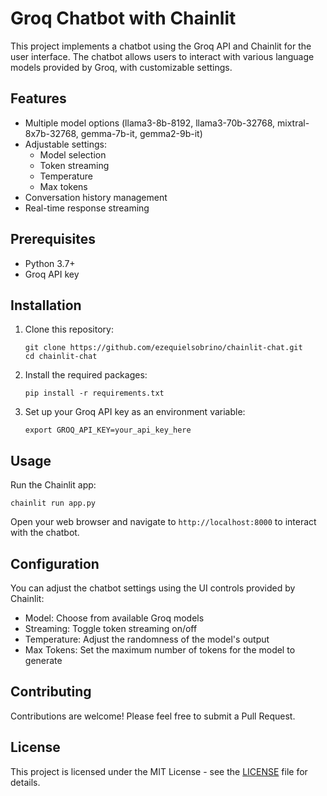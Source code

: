 # Groq Chatbot with Chainlit

This project implements a chatbot using the Groq API and Chainlit for the user interface. The chatbot allows users to interact with various language models provided by Groq, with customizable settings.

## Features

- Multiple model options (llama3-8b-8192, llama3-70b-32768, mixtral-8x7b-32768, gemma-7b-it, gemma2-9b-it)
- Adjustable settings:
  - Model selection
  - Token streaming
  - Temperature
  - Max tokens
- Conversation history management
- Real-time response streaming

## Prerequisites

- Python 3.7+
- Groq API key

## Installation

1. Clone this repository:
   ```
   git clone https://github.com/ezequielsobrino/chainlit-chat.git
   cd chainlit-chat
   ```

2. Install the required packages:
   ```
   pip install -r requirements.txt
   ```

3. Set up your Groq API key as an environment variable:
   ```
   export GROQ_API_KEY=your_api_key_here
   ```

## Usage

Run the Chainlit app:

```
chainlit run app.py
```

Open your web browser and navigate to `http://localhost:8000` to interact with the chatbot.

## Configuration

You can adjust the chatbot settings using the UI controls provided by Chainlit:

- Model: Choose from available Groq models
- Streaming: Toggle token streaming on/off
- Temperature: Adjust the randomness of the model's output
- Max Tokens: Set the maximum number of tokens for the model to generate

## Contributing

Contributions are welcome! Please feel free to submit a Pull Request.

## License

This project is licensed under the MIT License - see the [LICENSE](LICENSE) file for details.